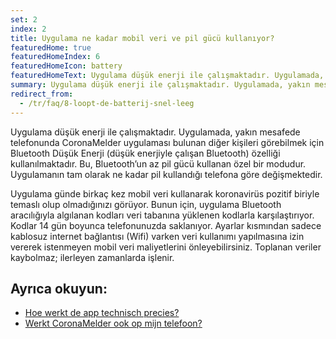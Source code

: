 ```yaml
---
set: 2
index: 2
title: Uygulama ne kadar mobil veri ve pil gücü kullanıyor?
featuredHome: true
featuredHomeIndex: 6
featuredHomeIcon: battery
featuredHomeText: Uygulama düşük enerji ile çalışmaktadır. Uygulamada, yakın mesafede...
summary: Uygulama düşük enerji ile çalışmaktadır. Uygulamada, yakın mesafede...
redirect_from: 
  - /tr/faq/8-loopt-de-batterij-snel-leeg
---
```

Uygulama düşük enerji ile çalışmaktadır. Uygulamada, yakın mesafede telefonunda CoronaMelder uygulaması bulunan diğer kişileri görebilmek için Bluetooth Düşük Enerji (düşük enerjiyle çalışan Bluetooth) özelliği kullanılmaktadır. Bu, Bluetooth’un az pil gücü kullanan özel bir modudur. Uygulamanın tam olarak ne kadar pil kullandığı telefona göre değişmektedir.

Uygulama günde birkaç kez mobil veri kullanarak koronavirüs pozitif biriyle temaslı olup olmadığınızı görüyor. Bunun için, uygulama Bluetooth aracılığıyla algılanan kodları veri tabanına yüklenen kodlarla karşılaştırıyor. Kodlar 14 gün boyunca telefonunuzda saklanıyor. Ayarlar kısmından sadece kablosuz internet bağlantısı (Wifi) varken veri kullanımı yapılmasına izin vererek istenmeyen mobil veri maliyetlerini önleyebilirsiniz. Toplanan veriler kaybolmaz; ilerleyen zamanlarda işlenir. 

## Ayrıca okuyun:

- [Hoe werkt de app technisch precies?](/{{page.lang}}/faq/2-6-hoe-werkt-de-app-technisch-precies) 
- [Werkt CoronaMelder ook op mijn telefoon?](/{{page.lang}}/faq/1-6-werkt-coronamelder-op-mijn-tel)
